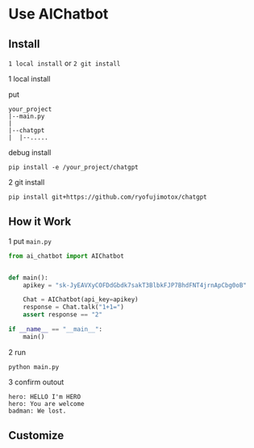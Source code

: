 # Use AIChatbot

## Install

`1 local install` or `2 git install`

1 local install

put

```
your_project
|--main.py
|
|--chatgpt
|  |--.....
```

debug install

```
pip install -e /your_project/chatgpt
```


2 git install


```
pip install git+https://github.com/ryofujimotox/chatgpt
```


## How it Work

1 put `main.py`

``` python
from ai_chatbot import AIChatbot


def main():
    apikey = "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"

    Chat = AIChatbot(api_key=apikey)
    response = Chat.talk("1+1=")
    assert response == "2"

if __name__ == "__main__":
    main()
```

2 run

```
python main.py
```

3 confirm outout

```
hero: HELLO I'm HERO
hero: You are welcome
badman: We lost.
```



## Customize











